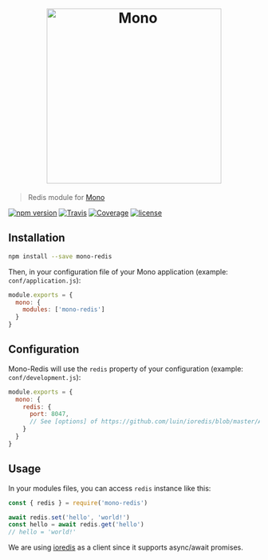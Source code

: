 <h1 align="center"><img src="https://user-images.githubusercontent.com/904724/31045670-0b96f158-a5e9-11e7-82ab-e59af67ceef5.png" width="350" alt="Mono"/></h1>

> Redis module for [Mono](https://github.com/terrajs/mono)

[![npm version](https://img.shields.io/npm/v/mono-redis.svg)](https://www.npmjs.com/package/mono-redis)
[![Travis](https://img.shields.io/travis/terrajs/mono-redis/master.svg)](https://travis-ci.org/terrajs/mono-redis)
[![Coverage](https://img.shields.io/codecov/c/github/terrajs/mono-redis/master.svg)](https://codecov.io/gh/terrajs/mono-redis.js)
[![license](https://img.shields.io/github/license/terrajs/mono-redis.svg)](https://github.com/terrajs/mono-redis/blob/master/LICENSE)

## Installation

```bash
npm install --save mono-redis
```

Then, in your configuration file of your Mono application (example: `conf/application.js`):

```js
module.exports = {
  mono: {
    modules: ['mono-redis']
  }
}
```

## Configuration

Mono-Redis will use the `redis` property of your configuration (example: `conf/development.js`):

```js
module.exports = {
  mono: {
    redis: {
      port: 8047,
      // See [options] of https://github.com/luin/ioredis/blob/master/API.md#new-redisport-host-options
    }
  }
}
```

## Usage

In your modules files, you can access `redis` instance like this:

```js
const { redis } = require('mono-redis')

await redis.set('hello', 'world!')
const hello = await redis.get('hello')
// hello = 'world!'
```

We are using [ioredis](https://github.com/luin/ioredis) as a client since it supports async/await promises.
